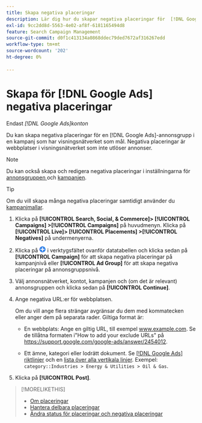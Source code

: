 ```yaml
---
title: Skapa negativa placeringar
description: Lär dig hur du skapar negativa placeringar för  [!DNL Google Ads] kampanjer och annonsgrupper.
exl-id: 9cc2dd8d-5563-4e02-af8f-6181165494d8
feature: Search Campaign Management
source-git-commit: d0f1c413134a0868ddec79ded7672af316267edd
workflow-type: tm+mt
source-wordcount: '202'
ht-degree: 0%

---
```


# Skapa för [!DNL Google Ads] negativa placeringar

Endast *[!DNL Google Ads]konton*

Du kan skapa negativa placeringar för en [!DNL Google Ads]-annonsgrupp i en kampanj som har visningsnätverket som mål. Negativa placeringar är webbplatser i visningsnätverket som inte utlöser annonser.

>[!NOTE]
>Du kan också skapa och redigera negativa placeringar i inställningarna för [annonsgruppen ](/help/search-social-commerce/campaign-management/campaigns/ad-group-manage.md) och [kampanjen](/help/search-social-commerce/campaign-management/campaigns/campaign-manage.md).

>[!TIP]
>Om du vill skapa många negativa placeringar samtidigt använder du [kampanjmallar](/help/search-social-commerce/campaign-management/bulksheets/bulksheet-about.md).

1. Klicka på **[!UICONTROL Search, Social, & Commerce]> [!UICONTROL Campaigns] >[!UICONTROL Campaigns]** på huvudmenyn. Klicka på **[!UICONTROL Live]> [!UICONTROL Placements] >[!UICONTROL Negatives]** på undermenyerna.

1. Klicka på ![Skapa](/help/search-social-commerce/assets/add.png "Skapa") i verktygsfältet ovanför datatabellen och klicka sedan på **[!UICONTROL Campaign]** för att skapa negativa placeringar på kampanjnivå eller **[!UICONTROL Ad Group]** för att skapa negativa placeringar på annonsgruppsnivå.

1. Välj annonsnätverket, kontot, kampanjen och (om det är relevant) annonsgruppen och klicka sedan på **[!UICONTROL Continue]**.

1. Ange negativa URL:er för webbplatsen.

   Om du vill ange flera strängar avgränsar du dem med kommatecken eller anger dem på separata rader. Giltiga format är:

   * En webbplats: Ange en giltig URL, till exempel www.example.com. Se de tillåtna formaten i&quot;How to add your exclude URLs&quot; på https://support.google.com/google-ads/answer/2454012.

   * Ett ämne, kategori eller lodrätt dokument. Se [[!DNL Google Ads] riktlinjer](https://support.google.com/google-ads/editor/answer/30517) och en [lista över alla vertikala linjer](https://developers.google.com/adwords/api/docs/appendix/verticals). Exempel: `category::Industries > Energy & Utilities > Oil & Gas`.

1. Klicka på **[!UICONTROL Post]**.

>[!MORELIKETHIS]
>
>* [Om placeringar](placement-about.md)
>* [Hantera delbara placeringar](placement-manage.md)
>* [Ändra status för placeringar och negativa placeringar](placement-status-edit.md)
